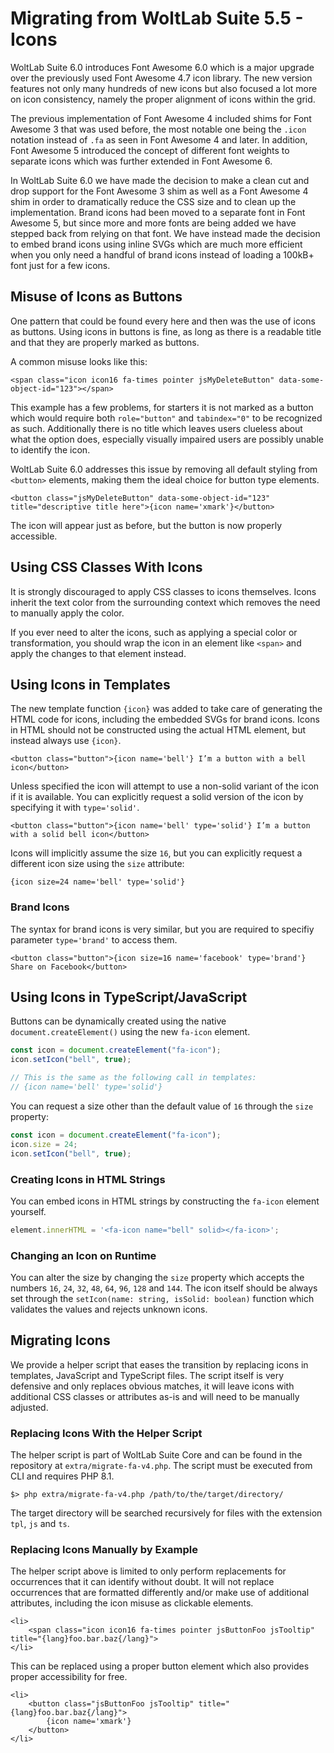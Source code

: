 # Migrating from WoltLab Suite 5.5 - Icons

WoltLab Suite 6.0 introduces Font Awesome 6.0 which is a major upgrade over the previously used Font Awesome 4.7 icon library.
The new version features not only many hundreds of new icons but also focused a lot more on icon consistency, namely the proper alignment of icons within the grid.

The previous implementation of Font Awesome 4 included shims for Font Awesome 3 that was used before, the most notable one being the `.icon` notation instead of `.fa` as seen in Font Awesome 4 and later.
In addition, Font Awesome 5 introduced the concept of different font weights to separate icons which was further extended in Font Awesome 6.

In WoltLab Suite 6.0 we have made the decision to make a clean cut and drop support for the Font Awesome 3 shim as well as a Font Awesome 4 shim in order to dramatically reduce the CSS size and to clean up the implementation.
Brand icons had been moved to a separate font in Font Awesome 5, but since more and more fonts are being added we have stepped back from relying on that font.
We have instead made the decision to embed brand icons using inline SVGs which are much more efficient when you only need a handful of brand icons instead of loading a 100kB+ font just for a few icons.

## Misuse of Icons as Buttons

One pattern that could be found every here and then was the use of icons as buttons.
Using icons in buttons is fine, as long as there is a readable title and that they are properly marked as buttons.

A common misuse looks like this:

```smarty
<span class="icon icon16 fa-times pointer jsMyDeleteButton" data-some-object-id="123"></span>
```

This example has a few problems, for starters it is not marked as a button which would require both `role="button"` and `tabindex="0"` to be recognized as such.
Additionally there is no title which leaves users clueless about what the option does, especially visually impaired users are possibly unable to identify the icon.

WoltLab Suite 6.0 addresses this issue by removing all default styling from `<button>` elements, making them the ideal choice for button type elements.

```smarty
<button class="jsMyDeleteButton" data-some-object-id="123" title="descriptive title here">{icon name='xmark'}</button>
```

The icon will appear just as before, but the button is now properly accessible.

## Using CSS Classes With Icons

It is strongly discouraged to apply CSS classes to icons themselves.
Icons inherit the text color from the surrounding context which removes the need to manually apply the color.

If you ever need to alter the icons, such as applying a special color or transformation, you should wrap the icon in an element like `<span>` and apply the changes to that element instead.

## Using Icons in Templates

The new template function `{icon}` was added to take care of generating the HTML code for icons, including the embedded SVGs for brand icons.
Icons in HTML should not be constructed using the actual HTML element, but instead always use `{icon}`.

```smarty
<button class="button">{icon name='bell'} I’m a button with a bell icon</button>
```

Unless specified the icon will attempt to use a non-solid variant of the icon if it is available.
You can explicitly request a solid version of the icon by specifying it with `type='solid'`.

```smarty
<button class="button">{icon name='bell' type='solid'} I’m a button with a solid bell icon</button>
```

Icons will implicitly assume the size `16`, but you can explicitly request a different icon size using the `size` attribute:

```smarty
{icon size=24 name='bell' type='solid'}
```

### Brand Icons

The syntax for brand icons is very similar, but you are required to specifiy parameter `type='brand'` to access them.

```smarty
<button class="button">{icon size=16 name='facebook' type='brand'} Share on Facebook</button>
```

## Using Icons in TypeScript/JavaScript

Buttons can be dynamically created using the native `document.createElement()` using the new `fa-icon` element.

```ts
const icon = document.createElement("fa-icon");
icon.setIcon("bell", true);

// This is the same as the following call in templates:
// {icon name='bell' type='solid'}
```

You can request a size other than the default value of `16` through the `size` property:

```ts
const icon = document.createElement("fa-icon");
icon.size = 24;
icon.setIcon("bell", true);
```

### Creating Icons in HTML Strings

You can embed icons in HTML strings by constructing the `fa-icon` element yourself.

```ts
element.innerHTML = '<fa-icon name="bell" solid></fa-icon>';
```

### Changing an Icon on Runtime

You can alter the size by changing the `size` property which accepts the numbers `16`, `24`, `32`, `48`, `64`, `96`, `128` and `144`.
The icon itself should be always set through the `setIcon(name: string, isSolid: boolean)` function which validates the values and rejects unknown icons.

## Migrating Icons

We provide a helper script that eases the transition by replacing icons in templates, JavaScript and TypeScript files.
The script itself is very defensive and only replaces obvious matches, it will leave icons with additional CSS classes or attributes as-is and will need to be manually adjusted.

### Replacing Icons With the Helper Script

The helper script is part of WoltLab Suite Core and can be found in the repository at `extra/migrate-fa-v4.php`.
The script must be executed from CLI and requires PHP 8.1.

```shell
$> php extra/migrate-fa-v4.php /path/to/the/target/directory/
```

The target directory will be searched recursively for files with the extension `tpl`, `js` and `ts`.

### Replacing Icons Manually by Example

The helper script above is limited to only perform replacements for occurrences that it can identify without doubt.
It will not replace occurrences that are formatted differently and/or make use of additional attributes, including the icon misuse as clickable elements.

```smarty
<li>
    <span class="icon icon16 fa-times pointer jsButtonFoo jsTooltip" title="{lang}foo.bar.baz{/lang}">
</li>
```

This can be replaced using a proper button element which also provides proper accessibility for free.

```smarty
<li>
    <button class="jsButtonFoo jsTooltip" title="{lang}foo.bar.baz{/lang}">
        {icon name='xmark'}
    </button>
</li>
```
